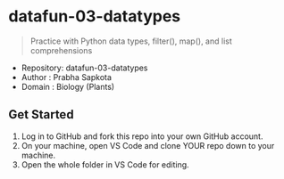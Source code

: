 # datafun-03-datatypes

> Practice with Python data types, filter(), map(), and list comprehensions
* Repository: datafun-03-datatypes
* Author : Prabha Sapkota
* Domain : Biology (Plants)

## Get Started

1. Log in to GitHub and fork this repo into your own GitHub account.
1. On your machine, open VS Code and clone YOUR repo down to your machine.
1. Open the whole folder in VS Code for editing. 
